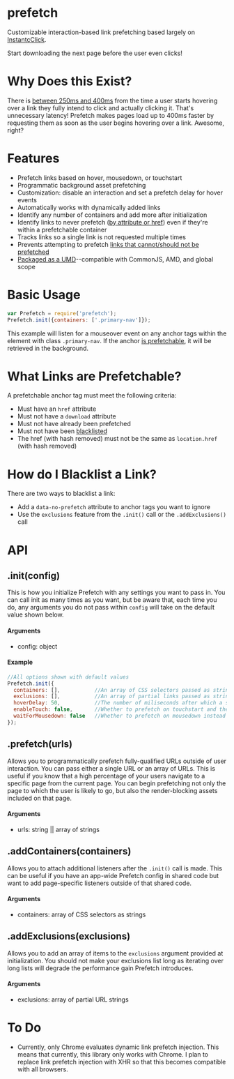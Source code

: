 # prefetch

Customizable interaction-based link prefetching based largely on [InstantcClick](http://instantclick.io/).

Start downloading the next page before the user even clicks!

# Why Does this Exist?

There is [between 250ms and 400ms](http://instantclick.io/click-test) from the time a user starts hovering over a link they fully intend to click and actually clicking it. That's unnecessary latency! Prefetch makes pages load up to 400ms faster by requesting them as soon as the user begins hovering over a link. Awesome, right?

# Features

* Prefetch links based on hover, mousedown, or touchstart
* Programmatic background asset prefetching
* Customization: disable an interaction and set a prefetch delay for hover events
* Automatically works with dynamically added links
* Identify any number of containers and add more after initialization
* Identify links to never prefetch ([by attribute or href](#how-do-i-blacklist-a-link)) even if they're within a prefetchable container
* Tracks links so a single link is not requested multiple times
* Prevents attempting to prefetch [links that cannot/should not be prefetched](#what-links-are-prefetchable)
* [Packaged as a UMD](http://bob.yexley.net/umd-javascript-that-runs-anywhere/)--compatible with CommonJS, AMD, and global scope

# Basic Usage

```javascript
var Prefetch = require('prefetch');
Prefetch.init({containers: ['.primary-nav']});
```

This example will listen for a mouseover event on any anchor tags within the element with class `.primary-nav`. If the anchor [is prefetchable](#what-links-are-prefetchable), it will be retrieved in the background.

# What Links are Prefetchable?

A prefetchable anchor tag must meet the following criteria:

* Must have an `href` attribute
* Must not have a `download` attribute
* Must not have already been prefetched
* Must not have been [blacklisted](#how-do-i-blacklist-a-link)
* The href (with hash removed) must not be the same as `location.href` (with hash removed)

# How do I Blacklist a Link?

There are two ways to blacklist a link:

* Add a `data-no-prefetch` attribute to anchor tags you want to ignore
* Use the `exclusions` feature from the `.init()` call or the `.addExclusions()` call

# API

## .init(config)

This is how you initialize Prefetch with any settings you want to pass in. You can call init as many times as you want, but be aware that, each time you do, any arguments you do not pass within `config` will take on the default value shown below.

#### Arguments

* config: object

#### Example

```javascript
//All options shown with default values
Prefetch.init({
  containers: [],           //An array of CSS selectors passed as strings--a delegate listener will be attached to these elements
  exclusions: [],           //An array of partial links passed as strings--if the potential prefetch link contains any of these partial links, it will be ignored
  hoverDelay: 50,           //The number of miliseconds after which a sustained hover triggers a link prefetch
  enableTouch: false,       //Whether to prefetch on touchstart and therefore on mobile
  waitForMousedown: false   //Whether to prefetch on mousedown instead of on hover
});
```

## .prefetch(urls)

Allows you to programmatically prefetch fully-qualified URLs outside of user interaction. You can pass either a single URL or an array of URLs. This is useful if you know that a high percentage of your users navigate to a specific page from the current page. You can begin prefetching not only the page to which the user is likely to go, but also the render-blocking assets included on that page.

#### Arguments

* urls: string || array of strings

## .addContainers(containers)

Allows you to attach additional listeners after the `.init()` call is made. This can be useful if you have an app-wide Prefetch config in shared code but want to add page-specific listeners outside of that shared code.

#### Arguments

* containers: array of CSS selectors as strings

## .addExclusions(exclusions)

Allows you to add an array of items to the `exclusions` argument provided at initialization. You should not make your exclusions list long as iterating over long lists will degrade the performance gain Prefetch introduces.

#### Arguments

* exclusions: array of partial URL strings

# To Do

* Currently, only Chrome evaluates dynamic link prefetch injection. This means that currently, this library only works with Chrome. I plan to replace link prefetch injection with XHR so that this becomes compatible with all browsers.
